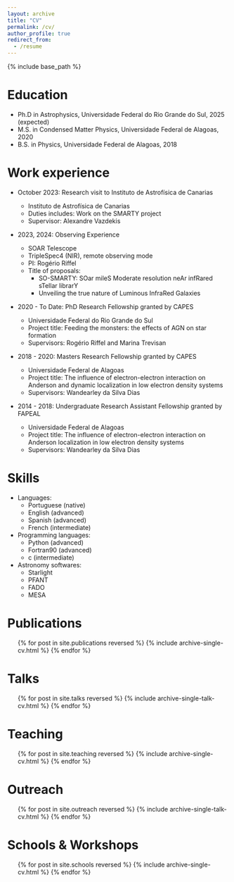 ```yaml
---
layout: archive
title: "CV"
permalink: /cv/
author_profile: true
redirect_from:
  - /resume
---
```


{% include base_path %}

Education
======
* Ph.D in Astrophysics, Universidade Federal do Rio Grande do Sul, 2025 (expected)
* M.S. in Condensed Matter Physics, Universidade Federal de Alagoas, 2020
* B.S. in Physics, Universidade Federal de Alagoas, 2018

Work experience
======
* October 2023: Research visit to Instituto de Astrofísica de Canarias
  * Instituto de Astrofísica de Canarias
  * Duties includes: Work on the SMARTY project
  * Supervisor: Alexandre Vazdekis

* 2023, 2024: Observing Experience
  * SOAR Telescope
  * TripleSpec4 (NIR), remote observing mode
  * PI: Rogério Riffel
  * Title of proposals:
    * SO-SMARTY: SOar mileS Moderate resolution neAr infRared sTellar librarY
    * Unveiling the true nature of Luminous InfraRed Galaxies

* 2020 - To Date: PhD Research Fellowship granted by CAPES
  * Universidade Federal do Rio Grande do Sul
  * Project title: Feeding the monsters: the effects of AGN on star formation
  * Supervisors: Rogério Riffel and Marina Trevisan

* 2018 - 2020: Masters Research Fellowship granted by CAPES
  * Universidade Federal de Alagoas
  * Project title: The influence of electron-electron interaction on Anderson and dynamic localization in low electron density systems
  * Supervisors: Wandearley da Silva Dias

* 2014 - 2018: Undergraduate Research Assistant Fellowship granted by FAPEAL
  * Universidade Federal de Alagoas
  * Project title: The influence of electron-electron interaction on Anderson localization in low electron density systems
  * Supervisors: Wandearley da Silva Dias
  
Skills
======
* Languages:
  * Portuguese (native)
  * English (advanced)
  * Spanish (advanced)
  * French (intermediate)
* Programming languages:
  * Python (advanced)
  * Fortran90 (advanced)
  * c (intermediate)
* Astronomy softwares:
  * Starlight
  * PFANT
  * FADO
  * MESA

Publications
======
  <ul>{% for post in site.publications reversed %}
    {% include archive-single-cv.html %}
  {% endfor %}</ul>
  
Talks
======
  <ul>{% for post in site.talks reversed %}
    {% include archive-single-talk-cv.html  %}
  {% endfor %}</ul>
  
Teaching
======
  <ul>{% for post in site.teaching reversed %}
    {% include archive-single-cv.html %}
  {% endfor %}</ul>
  
Outreach
======
  <ul>{% for post in site.outreach reversed %}
    {% include archive-single-talk-cv.html  %}
  {% endfor %}</ul>

Schools & Workshops
======
  <ul>{% for post in site.schools reversed %}
    {% include archive-single-cv.html %}
  {% endfor %}</ul>
